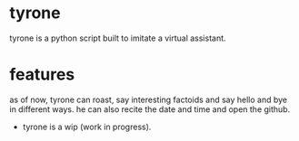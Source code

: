 # tyrone
tyrone is a python script built to imitate a virtual assistant.

# features
as of now, tyrone can roast, say interesting factoids and say hello and bye in different ways.
he can also recite the date and time and open the github. 

* tyrone is a wip (work in progress).
